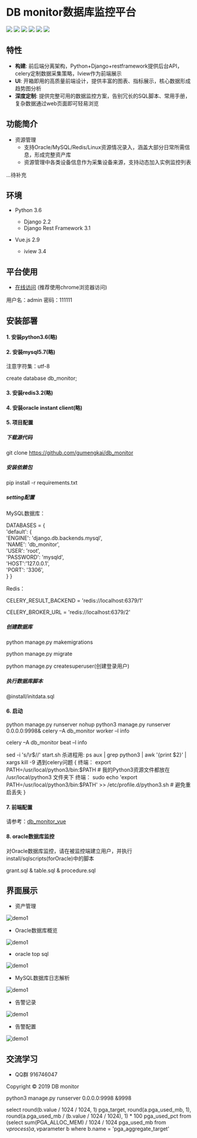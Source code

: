 
# DB monitor数据库监控平台

![](https://img.shields.io/badge/build-release-brightgreen.svg)
![](https://img.shields.io/badge/version-v1.0.0-brightgreen.svg)
![](https://img.shields.io/badge/vue.js-2.9.6-brightgreen.svg)
![](https://img.shields.io/badge/iview-3.4.0-brightgreen.svg?style=flat-square)
![](https://img.shields.io/badge/python-3.6-brightgreen.svg)
![](https://img.shields.io/badge/Django-2.2-brightgreen.svg)

## 特性
- **构建**: 前后端分离架构，Python+Django+restframework提供后台API，celery定制数据采集策略，Iview作为前端展示
- **UI**: 开箱即用的高质量前端设计，提供丰富的图表、指标展示，核心数据形成趋势图分析
- **深度定制**: 提供完整可用的数据监控方案，告别冗长的SQL脚本、常用手册，复杂数据通过web页面即可轻易浏览

## 功能简介

- 资源管理
    - 支持Oracle/MySQL/Redis/Linux资源情况录入，涵盖大部分日常所需信息，形成完整资产库
    - 资源管理中各类设备信息作为采集设备来源，支持动态加入实例监控列表
    
...待补充

## 环境

- Python 3.6
    - Django 2.2
    - Django Rest Framework 3.1
    
- Vue.js 2.9
    - iview 3.4

## 平台使用
- [在线访问](http://122.51.204.250:8080/) (推荐使用chrome浏览器访问)
  
用户名：admin 
密码：111111

## 安装部署
#### 1. 安装python3.6(略)

#### 2. 安装mysql5.7(略)

注意字符集：utf-8

create database db_monitor; 

#### 3. 安装redis3.2(略)

#### 4. 安装oracle instant client(略)

#### 5. 项目配置

##### 下载源代码
git clone https://github.com/gumengkai/db_monitor

##### 安装依赖包
pip install -r requirements.txt

##### setting配置
MySQL数据库：

DATABASES = {  
    'default': {  
        'ENGINE': 'django.db.backends.mysql',  
		'NAME': 'db_monitor',  
		'USER': 'root',  
		'PASSWORD': 'mysqld',  
        'HOST':'127.0.0.1',  
		'PORT': '3306',  
    }
}

Redis：

CELERY_RESULT_BACKEND = 'redis://localhost:6379/1'

CELERY_BROKER_URL = 'redis://localhost:6379/2'

##### 创建数据库
python manage.py makemigrations

python manage.py migrate

python manage.py createsuperuser(创建登录用户)

##### 执行数据库脚本

@install/initdata.sql

#### 6. 启动
python manage.py runserver
nohup python3 manage.py runserver 0.0.0.0:9998&
celery –A db_monitor worker –l info

celery –A db_monitor beat –l info


sed -i 's/\r$//' start.sh 
杀进程用:
ps aux | grep python3 |  awk '{print $2}' | xargs kill -9
遇到celery问题
{
终端： 
export PATH=/usr/local/python3/bin:$PATH      # 我的Python3资源文件都放在 /usr/local/python3 文件夹下
  终端： 
sudo echo 'export PATH=/usr/local/python3/bin:$PATH' >> /etc/profile.d/python3.sh  # 避免重启丢失
}

#### 7. 前端配置
请参考：[db_monitor_vue](https://github.com/gumengkai/db_monitor_vue)

#### 8. oracle数据库监控
对Oracle数据库监控，请在被监控端建立用户，并执行install/sqlscripts(forOracle)中的脚本

grant.sql & table.sql & procedure.sql

## 界面展示

- 资产管理

![demo1](images/demo1.jpg)

- Oracle数据库概览

![demo1](images/demo2.jpg)

- oracle top sql

![demo1](images/demo6.jpg)

- MySQL数据库日志解析

![demo1](images/demo3.jpg)

- 告警记录

![demo1](images/demo4.jpg)

- 告警配置

![demo1](images/demo5.jpg)


## 交流学习
- QQ群 916746047

Copyright © 2019 DB monitor


python3 manage.py runserver 0.0.0.0:9998 &9998

select round(b.value / 1024 / 1024, 1) pga_target,
       round(a.pga_used_mb, 1),
       round(a.pga_used_mb / (b.value / 1024 / 1024), 1) * 100  pga_used_pct
  from (select sum(PGA_ALLOC_MEM) / 1024 / 1024 pga_used_mb from v$process) a,
       v$parameter b
 where b.name = 'pga_aggregate_target'


